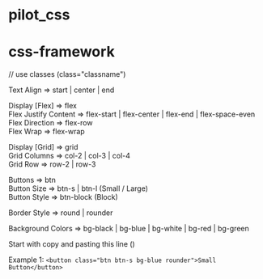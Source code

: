# pilot_css

# css-framework

// use classes (class="classname")

Text Align =>
start | center | end

Display [Flex] => flex <br>
Flex Justify Content => flex-start | flex-center | flex-end | flex-space-even <br>
Flex Direction => flex-row <br>
Flex Wrap => flex-wrap

Display [Grid] => grid <br>
Grid Columns => col-2 | col-3 | col-4 <br>
Grid Row => row-2 | row-3 <br>

Buttons => btn <br>
Button Size => btn-s | btn-l (Small / Large) <br>
Button Style => btn-block (Block) <br>

Border Style => round | rounder <br>

Background Colors => bg-black | bg-blue | bg-white | bg-red | bg-green

Start with copy and pasting this line (<link rel="stylesheet" href="https://motiabebe.github.io/css-framework/style.css">)

Example 1:  `<button class="btn btn-s bg-blue rounder">Small Button</button> ` <br> 







